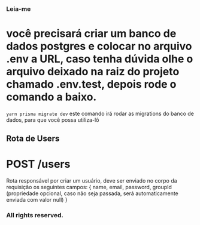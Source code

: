 ### Leia-me

# você precisará criar um banco de dados postgres e colocar no arquivo .env a URL, caso tenha dúvida olhe o arquivo deixado na raiz do projeto chamado .env.test, depois rode o comando a baixo.

`yarn prisma migrate dev` este comando irá rodar as migrations do banco de dados, para que você possa utiliza-lô

## Rota de Users

# POST /users

Rota responsável por criar um usuário, deve ser enviado no corpo da requisição os seguintes campos: {
  name,
  email,
  password,
  groupId (propriedade opcional, caso não seja passada, será automaticamente enviada com valor null)
}


### All rights reserved.
